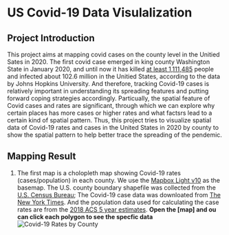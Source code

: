 # US Covid-19 Data Visulalization 
## Project Introduction 
This project aims at mapping covid cases on the county level in the Unitied Sates in 2020. The first covid case emerged in king county Washington State in January 2020,  and until now it has killed [at least 1,111,485](https://www.cnn.com/interactive/2020/health/coronavirus-us-maps-and-cases/) people and infected about 102.6 million in the Unitied States, according to the data by Johns Hopkins University. And therefore, tracking Covid-19 cases is relatively important in understanding its spreading features and putting forward coping strategies accordingly. Particually, the spatial feature of Covid cases and rates are significant, through which we can explore why certain places has more cases or higher rates and what factsrs lead to a certain kind of spatial pattern. Thus, this project tries to visualize spatial data of Covid-19 rates and cases in the United States in 2020 by county to show the spatial pattern to help better trace the spreading of the pendemic. 
## Mapping Result
1. The first map is a cholopleth map showing Covid-19 rates (cases/population) in each county. We use the [Mapbox Light v10](https://www.mapbox.com/maps/light) as the basemap. The U.S. county boundary shapefile was collected from the [U.S. Census Bureau](https://www.census.gov/geographies/mapping-files/time-series/geo/carto-boundary-file.html); The Covid-19 case data was downloated from [The New York Times](https://github.com/nytimes/covid-19-data/blob/43d32dde2f87bd4dafbb7d23f5d9e878124018b8/live/us-counties.csv). And the population data used for calculating the case rates are from the [2018 ACS 5 year estimates](https://data.census.gov/table?g=0100000US$050000&d=ACS+5-Year+Estimates+Data+Profiles&tid=ACSDP5Y2018.DP05&hidePreview=true). **Open the [map] and ou can click each polygon to see the specfic data**
![Covid-19 Rates by County](https://file%2B.vscode-resource.vscode-cdn.net/Users/xy/Documents/workspace/US-COVID-19-Analysis/img/Lab3map1.png?version%3D1675533241175)
